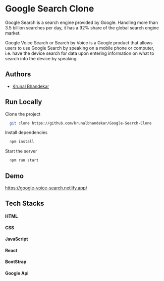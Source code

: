 
# Google Search Clone

Google Search is a search engine provided by Google. Handling more than 3.5 billion searches per day, it has a 92% share of the global search engine market.

Google Voice Search or Search by Voice is a Google product that allows users to use Google Search by speaking on a mobile phone or computer, i.e. have the device search for data upon entering information on what to search into the device by speaking.
## Authors

- [Krunal Bhandekar](https://www.linkedin.com/in/krunal-bhandekar/)


## Run Locally

Clone the project

```bash
  git clone https://github.com/krunalbhandekar/Google-Search-Clone
```


Install dependencies

```bash
  npm install
```

Start the server

```bash
  npm run start
```


## Demo

https://google-voice-search.netlify.app/


## Tech Stacks

#### HTML



#### CSS
#### JavaScript
#### React
#### BootStrap
#### Google Api



